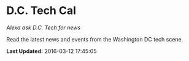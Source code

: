 # D.C. Tech Cal
*Alexa ask D.C. Tech for news*

Read the latest news and events from the Washington DC tech scene.

**Last Updated:** 2016-03-12 17:45:05